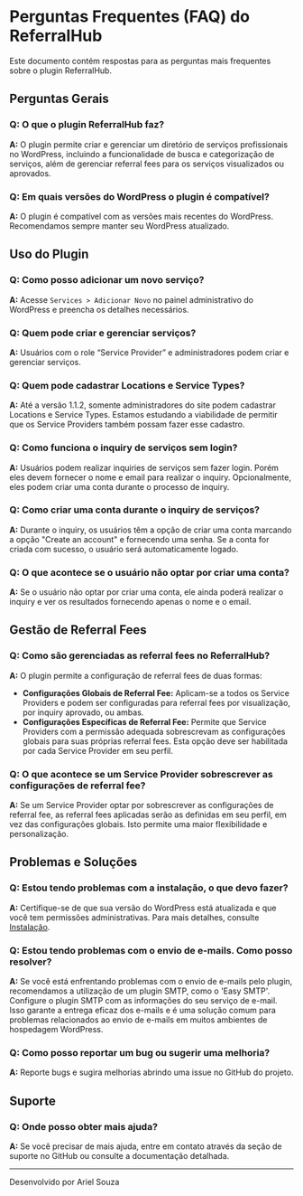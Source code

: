 # Perguntas Frequentes (FAQ) do ReferralHub

Este documento contém respostas para as perguntas mais frequentes sobre o plugin ReferralHub.

## Perguntas Gerais

### Q: O que o plugin ReferralHub faz?
**A:** O plugin permite criar e gerenciar um diretório de serviços profissionais no WordPress, incluindo a funcionalidade de busca e categorização de serviços, além de gerenciar referral fees para os serviços visualizados ou aprovados.

### Q: Em quais versões do WordPress o plugin é compatível?
**A:** O plugin é compatível com as versões mais recentes do WordPress. Recomendamos sempre manter seu WordPress atualizado.

## Uso do Plugin

### Q: Como posso adicionar um novo serviço?
**A:** Acesse `Services > Adicionar Novo` no painel administrativo do WordPress e preencha os detalhes necessários.

### Q: Quem pode criar e gerenciar serviços?
**A:** Usuários com o role “Service Provider” e administradores podem criar e gerenciar serviços.

### Q: Quem pode cadastrar Locations e Service Types?
**A:** Até a versão 1.1.2, somente administradores do site podem cadastrar Locations e Service Types. Estamos estudando a viabilidade de permitir que os Service Providers também possam fazer esse cadastro.

### Q: Como funciona o inquiry de serviços sem login?
**A:** Usuários podem realizar inquiries de serviços sem fazer login. Porém eles devem fornecer o nome e email para realizar o inquiry. Opcionalmente, eles podem criar uma conta durante o processo de inquiry.

### Q: Como criar uma conta durante o inquiry de serviços?
**A:** Durante o inquiry, os usuários têm a opção de criar uma conta marcando a opção "Create an account" e fornecendo uma senha. Se a conta for criada com sucesso, o usuário será automaticamente logado.

### Q: O que acontece se o usuário não optar por criar uma conta?
**A:** Se o usuário não optar por criar uma conta, ele ainda poderá realizar o inquiry e ver os resultados fornecendo apenas o nome e o email.

## Gestão de Referral Fees

### Q: Como são gerenciadas as referral fees no ReferralHub?
**A:** O plugin permite a configuração de referral fees de duas formas:
- **Configurações Globais de Referral Fee:** Aplicam-se a todos os Service Providers e podem ser configuradas para referral fees por visualização, por inquiry aprovado, ou ambas.
- **Configurações Específicas de Referral Fee:** Permite que Service Providers com a permissão adequada sobrescrevam as configurações globais para suas próprias referral fees. Esta opção deve ser habilitada por cada Service Provider em seu perfil.

### Q: O que acontece se um Service Provider sobrescrever as configurações de referral fee?
**A:** Se um Service Provider optar por sobrescrever as configurações de referral fee, as referral fees aplicadas serão as definidas em seu perfil, em vez das configurações globais. Isto permite uma maior flexibilidade e personalização.

## Problemas e Soluções

### Q: Estou tendo problemas com a instalação, o que devo fazer?
**A:** Certifique-se de que sua versão do WordPress está atualizada e que você tem permissões administrativas. Para mais detalhes, consulte [Instalação](installation.md).

### Q: Estou tendo problemas com o envio de e-mails. Como posso resolver?
**A:** Se você está enfrentando problemas com o envio de e-mails pelo plugin, recomendamos a utilização de um plugin SMTP, como o 'Easy SMTP'. Configure o plugin SMTP com as informações do seu serviço de e-mail. Isso garante a entrega eficaz dos e-mails e é uma solução comum para problemas relacionados ao envio de e-mails em muitos ambientes de hospedagem WordPress.

### Q: Como posso reportar um bug ou sugerir uma melhoria?
**A:** Reporte bugs e sugira melhorias abrindo uma issue no GitHub do projeto.

## Suporte

### Q: Onde posso obter mais ajuda?
**A:** Se você precisar de mais ajuda, entre em contato através da seção de suporte no GitHub ou consulte a documentação detalhada.

---

Desenvolvido por Ariel Souza

